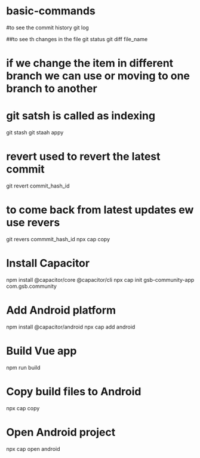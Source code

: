 # basic-commands
#to see the commit history
git log


##to see th changes in the file 
git status
git diff file_name

# if we change the item in different branch we can use or moving to one branch to another
# git satsh is called as indexing
git stash
git staah appy


# revert used to revert the latest commit
git revert commit_hash_id


# to come back from latest updates ew use revers
git revers commmit_hash_id
npx cap copy



# Install Capacitor
npm install @capacitor/core @capacitor/cli
npx cap init gsb-community-app com.gsb.community

# Add Android platform
npm install @capacitor/android
npx cap add android

# Build Vue app
npm run build

# Copy build files to Android
npx cap copy

# Open Android project
npx cap open android
